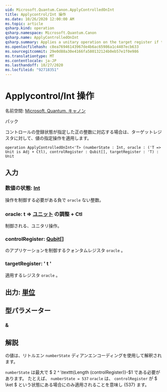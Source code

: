 ```yaml
---
uid: Microsoft.Quantum.Canon.ApplyControlledOnInt
title: Applycontrol/Int 操作
ms.date: 10/26/2020 12:00:00 AM
ms.topic: article
qsharp.kind: operation
qsharp.namespace: Microsoft.Quantum.Canon
qsharp.name: ApplyControlledOnInt
qsharp.summary: Applies a unitary operation on the target register if the control register state corresponds to a specified positive integer.
ms.openlocfilehash: c8ea76946143967de4b6ac65986a1c4407ecb633
ms.sourcegitcommit: 29e0d88a30e4166fa580132124b0eb57e1f0e986
ms.translationtype: MT
ms.contentlocale: ja-JP
ms.lasthandoff: 10/27/2020
ms.locfileid: "92718351"
---
```

# <a name="applycontrolledonint-operation"></a>Applycontrol/Int 操作

名前空間: [Microsoft. Quantum. キャノン](xref:Microsoft.Quantum.Canon)

パック [](https://nuget.org/packages/)


コントロールの登録状態が指定した正の整数に対応する場合は、ターゲットレジスタに対して、値の指定操作を適用します。

```qsharp
operation ApplyControlledOnInt<'T> (numberState : Int, oracle : ('T => Unit is Adj + Ctl), controlRegister : Qubit[], targetRegister : 'T) : Unit
```


## <a name="input"></a>入力

### <a name="numberstate--int"></a>数値の状態: [Int](xref:microsoft.quantum.lang-ref.int)

操作を制御する必要がある負で `oracle` ない整数。


### <a name="oracle--t--unit-adj--ctl"></a>oracle: t => [ユニット](xref:microsoft.quantum.lang-ref.unit) の調整 + Ctl

制御される、ユニタリ操作。


### <a name="controlregister--qubit"></a>controlRegister: [Qubit](xref:microsoft.quantum.lang-ref.qubit)[]

のアプリケーションを制御するクォンタムレジスタ `oracle` 。


### <a name="targetregister--t"></a>targetRegister: ' t '

適用するレジスタ `oracle` 。



## <a name="output--unit"></a>出力: [単位](xref:microsoft.quantum.lang-ref.unit)



## <a name="type-parameters"></a>型パラメーター

### <a name="t"></a>&



## <a name="remarks"></a>解説

の値は、リトルエン `numberState` ディアンエンコーディングを使用して解釈されます。

`numberState` は最大で $ 2 ^ \texttt{Length (controlRegister)}-$1 である必要があります。
たとえば、 `numberState = 537` `oracle` は、 `controlRegister` が $ \ket $ という状態にある場合にのみ適用されることを意味し {537} ます。